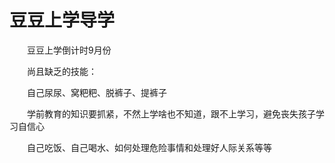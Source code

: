 # 豆豆上学导学

　　豆豆上学倒计时9月份

　　尚且缺乏的技能：

　　自己尿尿、窝粑粑、脱裤子、提裤子

　　学前教育的知识要抓紧，不然上学啥也不知道，跟不上学习，避免丧失孩子学习自信心

　　自己吃饭、自己喝水、如何处理危险事情和处理好人际关系等等
